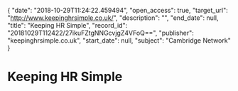 {
  "date": "2018-10-29T11:24:22.459494", 
  "open_access": true, 
  "target_url": "http://www.keepinghrsimple.co.uk/", 
  "description": "", 
  "end_date": null, 
  "title": "Keeping HR Simple", 
  "record_id": "20181029T112422/27ikuFZtgNNGcvjgZ4VFoQ==", 
  "publisher": "keepinghrsimple.co.uk", 
  "start_date": null, 
  "subject": "Cambridge Network"
}

# Keeping HR Simple

